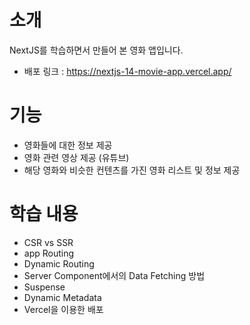 # 소개
NextJS를 학습하면서 만들어 본 영화 앱입니다.
 - 배포 링크 : https://nextjs-14-movie-app.vercel.app/

# 기능
 - 영화들에 대한 정보 제공
 - 영화 관련 영상 제공 (유튜브)
 - 해당 영화와 비슷한 컨텐츠를 가진 영화 리스트 및 정보 제공
   

# 학습 내용
 - CSR vs SSR
 - app Routing
 - Dynamic Routing
 - Server Component에서의 Data Fetching 방법
 - Suspense
 - Dynamic Metadata
 - Vercel을 이용한 배포
